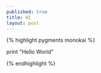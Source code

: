 ```yaml
---
published: true
title: HI
layout: post
---
```

{% highlight pygments monokai %}

print "Hello World"

{% endhighlight %}
